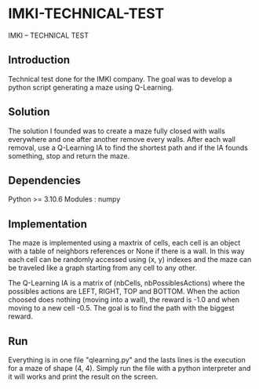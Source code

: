 # IMKI-TECHNICAL-TEST
IMKI – TECHNICAL TEST

## Introduction
Technical test done for the IMKI company.
The goal was to develop a python script generating a maze using Q-Learning.

## Solution
The solution I founded was to create a maze fully closed with walls everywhere and one after another remove every walls.
After each wall removal, use a Q-Learning IA to find the shortest path and if the IA founds something, stop and return the maze.

## Dependencies
Python >= 3.10.6
Modules : numpy

## Implementation
The maze is implemented using a maxtrix of cells, each cell is an object with a table of neighbors references or None if there is a wall.
In this way each cell can be randomly accessed using (x, y) indexes and the maze can be traveled like a graph starting from any cell to any other.

The Q-Learning IA is a matrix of (nbCells, nbPossiblesActions) where the possibles actions are LEFT, RIGHT, TOP and BOTTOM.
When the action choosed does nothing (moving into a wall), the reward is -1.0 and when moving to a new cell -0.5.
The goal is to find the path with the biggest reward.

## Run
Everything is in one file "qlearning.py" and the lasts lines is the execution for a maze of shape (4, 4).
Simply run the file with a python interpreter and it will works and print the result on the screen.
